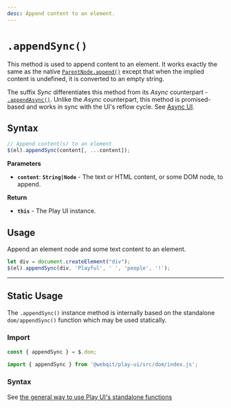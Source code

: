 ```yaml
---
desc: Append content to an element.
---
```

# `.appendSync()`

This method is used to append content to an element. It works exactly the same as the native [`ParentNode.append()`](https://developer.mozilla.org/en-US/docs/Web/API/ParentNode/append) except that when the implied content is undefined, it is converted to an empty string.

The suffix *Sync* differentiates this method from its *Async* counterpart - [`.appendAsync()`](../appendasync). Unlike the *Async* counterpart, this method is promised-based and works in sync with the UI's reflow cycle. See [Async UI](../../overview#meet-async-ui).

## Syntax

```js
// Append content(s) to an element
$(el).appendSync(content[, ...content]);
```

**Parameters**

+ **`content`**: **`String|Node`** - The text or HTML content, or some DOM node, to append.

**Return**

+ **`this`** - The Play UI instance.

## Usage

Append an element node and some text content to an element.

```js
let div = document.createElement("div");
$(el).appendSync(div, 'Playful', ' ', 'people', '!');
```

------

## Static Usage

The `.appendSync()` instance method is internally based on the standalone `dom/appendSync()` function which may be used statically.

### Import

```js
const { appendSync } = $.dom;
```
```js
import { appendSync } from '@webqit/play-ui/src/dom/index.js';
```

### Syntax

See [the general way to use Play UI's standalone functions](../../../overview#use-as-descrete-utilities)